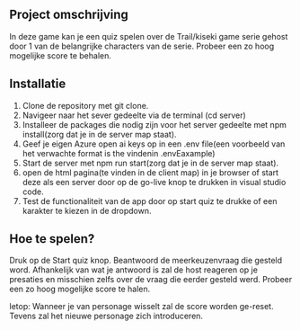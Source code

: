 ## Project omschrijving

In deze game kan je een quiz spelen over de Trail/kiseki game serie gehost door 1 van de belangrijke characters van de serie. Probeer een zo hoog mogelijke score te behalen.

## Installatie

1. Clone de repository met git clone.
2. Navigeer naar het sever gedeelte via de terminal (cd server)
3. Installeer de packages die nodig zijn voor het server gedeelte met npm install(zorg dat je in de server map staat).
4. Geef je eigen Azure open ai keys op in een .env file(een voorbeeld van het verwachte format is the vindenin .envEaxample)
5. Start de server met npm run start(zorg dat je in de server map staat).
6. open de html pagina(te vinden in de client map) in je browser of start deze als een server door op de go-live knop te drukken in visual studio code.
7. Test de functionaliteit van de app door op start quiz te drukke of een karakter te kiezen in de dropdown.

## Hoe te spelen?

Druk op de Start quiz knop. Beantwoord de meerkeuzenvraag die gesteld word. Afhankelijk van wat je antwoord is zal de host reageren op je presaties en misschien zelfs over de vraag die eerder gesteld werd. Probeer een zo hoog mogelijke score te halen.

letop: Wanneer je van personage wisselt zal de score worden ge-reset. Tevens zal het nieuwe personage zich introduceren.

